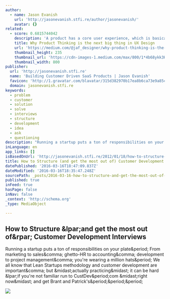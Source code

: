 ```yaml
---
author:
  - name: Jason Evanish
    url: 'http://jasonevanish.stfi.re/author/jasonevanish/'
    avatar: {}
related:
  - score: 0.6815744042
    description: 'A product has a core user experience, which is basically the reason the product exists. It fulfills a need or solves a problem people have. By that, it becomes meaningful and provides a certain value.'
    title: Why Product Thinking is the next big thing in UX Design
    url: 'https://medium.com/@jaf_designer/why-product-thinking-is-the-next-big-thing-in-ux-design-ee7de959f3fe'
    thumbnail_height: 235
    thumbnail_url: 'https://cdn-images-1.medium.com/max/800/1*4b68ykk3H34KXVzqcHC3oA.png'
    thumbnail_width: 800
publisher:
  url: 'http://jasonevanish.stfi.re'
  name: 'Building Customer Driven SaaS Products | Jason Evanish'
  favicon: 'http://1.gravatar.com/blavatar/315d382970b17ea8b6ca73e9a85caaa2?s=16'
  domain: jasonevanish.stfi.re
keywords:
  - problem
  - customer
  - solution
  - solve
  - interviews
  - structure
  - development
  - idea
  - ask
  - questioning
description: "Running a startup puts a ton of responsibilities on your plate. From marketing to sales, ghetto-HR to accounting, development to project management, you're wearing a million hats. We all know that Lean Startups methodology and customer development are important, but *actually practicing* it can be hard (if you're not familiar run to CustDev.com *right now* and get Brant and Patrick's..."
inLanguage: en
app_links: []
isBasedOnUrl: 'http://jasonevanish.stfi.re/2012/01/18/how-to-structure-and-get-the-most-out-of-customer-development-interviews/?sf=bryadp'
title: How to Structure (and get the most out of) Customer Development Interviews
datePublished: '2016-03-16T18:47:09.837Z'
dateModified: '2016-03-16T18:35:47.248Z'
sourcePath: _posts/2016-03-16-how-to-structure-and-get-the-most-out-of-customer-developm.md
published: true
inFeed: true
hasPage: false
inNav: false
_context: 'http://schema.org'
_type: MediaObject

---
```

<article style=""><h1>How to Structure &amp;lpar;and get the most out of&amp;rpar; Customer Development Interviews</h1><p>Running a startup puts a ton of responsibilities on your plate&amp;period; From marketing to sales&amp;comma; ghetto-HR to accounting&amp;comma; development to project management&amp;comma; you're wearing a million hats&amp;period; We all know that Lean Startups methodology and customer development are important&amp;comma; but &amp;midast;actually practicing&amp;midast; it can be hard &amp;lpar;if you're not familiar run to CustDev&amp;period;com &amp;midast;right now&amp;midast; and get Brant and Patrick's&amp;period;&amp;period;&amp;period;</p><img src="http://1.gravatar.com/blavatar/7a5929d936ca5a1b89ae8a70e3db8463?s=200&amp;ts=1458153310" /></article>